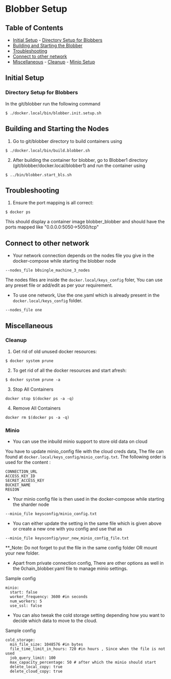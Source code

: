 # Blobber Setup

## Table of Contents

- [Initial Setup](#initial-setup) - [Directory Setup for Blobbers](#directory-setup-for-blobbers)
- [Building and Starting the Blobber](#building-and-starting-the-nodes)
- [Troubleshooting](#troubleshooting)
- [Connect to other network](#connect-to-other-network)
- [Miscellaneous](#miscellaneous) - [Cleanup](#cleanup) - [Minio Setup](#minio)

## Initial Setup

### Directory Setup for Blobbers

In the git/blobber run the following command

```
$ ./docker.local/bin/blobber.init.setup.sh
```

## Building and Starting the Nodes

1. Go to git/blobber directory to build containers using

```
$ ./docker.local/bin/build.blobber.sh
```

2. After building the container for blobber, go to Blobber1 directory (git/blobber/docker.local/blobber1) and run the container using

```
$ ../bin/blobber.start_bls.sh
```

## Troubleshooting

1. Ensure the port mapping is all correct:

```
$ docker ps
```

This should display a container image blobber_blobber and should have the ports mapped like "0.0.0.0:5050->5050/tcp"

## Connect to other network

- Your network connection depends on the nodes file you give in the docker-compose while starting the blobber node

```
--nodes_file b0single_machine_3_nodes
```

The nodes files are inside the `docker.local/keys_config` foler, You can use any preset file or add/edit as per your requirement.

- To use one network, Use the one.yaml which is already present in the `docker.local/keys_config` folder.

```
--nodes_file one
```

## Miscellaneous

### Cleanup

1. Get rid of old unused docker resources:

```
$ docker system prune
```

2. To get rid of all the docker resources and start afresh:

```
$ docker system prune -a
```

3. Stop All Containers

```
docker stop $(docker ps -a -q)
```

4. Remove All Containers

```
docker rm $(docker ps -a -q)
```

### Minio

- You can use the inbuild minio support to store old data on cloud

You have to update minio_config file with the cloud creds data, The file can found at `docker.local/keys_config/minio_config.txt`.
The following order is used for the content :

```
CONNECTION_URL
ACCESS_KEY_ID
SECRET_ACCESS_KEY
BUCKET_NAME
REGION
```

- Your minio config file is then used in the docker-compose while starting the sharder node

```
--minio_file keysconfig/minio_config.txt
```

- You can either update the setting in the same file which is given above or create a new one with you config and use that as

```
--minio_file keysconfig/your_new_minio_config_file.txt
```

\*\*\_Note: Do not forget to put the file in the same config folder OR mount your new folder.

- Apart from private connection config, There are other options as well in the 0chain_blobber.yaml file to manage minio settings.

Sample config

```
minio:
  start: false
  worker_frequency: 3600 #in seconds
  num_workers: 5
  use_ssl: false
```

- You can also tweak the cold storage setting depending how you want to decide which data to move to the cloud.

Sample config

```
cold_storage:
  min_file_size: 1048576 #in bytes
  file_time_limit_in_hours: 720 #in hours , Since when the file is not used
  job_query_limit: 100
  max_capacity_percentage: 50 # after which the minio should start
  delete_local_copy: true
  delete_cloud_copy: true
```
